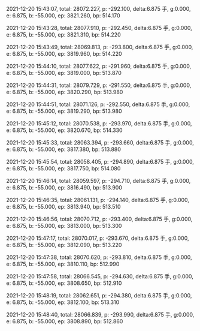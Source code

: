 2021-12-20 15:43:07, total: 28072.227, p: -292.100, delta:6.875 手, g:0.000, e: 6.875, b: -55.000, ep: 3821.260, bp: 514.170

2021-12-20 15:43:28, total: 28077.910, p: -292.450, delta:6.875 手, g:0.000, e: 6.875, b: -55.000, ep: 3821.310, bp: 514.220

2021-12-20 15:43:49, total: 28069.813, p: -293.800, delta:6.875 手, g:0.000, e: 6.875, b: -55.000, ep: 3819.960, bp: 514.220

2021-12-20 15:44:10, total: 28077.622, p: -291.960, delta:6.875 手, g:0.000, e: 6.875, b: -55.000, ep: 3819.000, bp: 513.870

2021-12-20 15:44:31, total: 28079.729, p: -291.550, delta:6.875 手, g:0.000, e: 6.875, b: -55.000, ep: 3820.290, bp: 513.980

2021-12-20 15:44:51, total: 28071.126, p: -292.550, delta:6.875 手, g:0.000, e: 6.875, b: -55.000, ep: 3819.290, bp: 513.980

2021-12-20 15:45:12, total: 28070.538, p: -293.970, delta:6.875 手, g:0.000, e: 6.875, b: -55.000, ep: 3820.670, bp: 514.330

2021-12-20 15:45:33, total: 28063.394, p: -293.660, delta:6.875 手, g:0.000, e: 6.875, b: -55.000, ep: 3817.380, bp: 513.880

2021-12-20 15:45:54, total: 28058.405, p: -294.890, delta:6.875 手, g:0.000, e: 6.875, b: -55.000, ep: 3817.750, bp: 514.080

2021-12-20 15:46:14, total: 28059.597, p: -294.710, delta:6.875 手, g:0.000, e: 6.875, b: -55.000, ep: 3816.490, bp: 513.900

2021-12-20 15:46:35, total: 28061.131, p: -294.140, delta:6.875 手, g:0.000, e: 6.875, b: -55.000, ep: 3813.940, bp: 513.510

2021-12-20 15:46:56, total: 28070.712, p: -293.400, delta:6.875 手, g:0.000, e: 6.875, b: -55.000, ep: 3813.000, bp: 513.300

2021-12-20 15:47:17, total: 28070.017, p: -293.670, delta:6.875 手, g:0.000, e: 6.875, b: -55.000, ep: 3812.090, bp: 513.220

2021-12-20 15:47:38, total: 28070.620, p: -293.810, delta:6.875 手, g:0.000, e: 6.875, b: -55.000, ep: 3810.110, bp: 512.990

2021-12-20 15:47:58, total: 28066.545, p: -294.630, delta:6.875 手, g:0.000, e: 6.875, b: -55.000, ep: 3808.650, bp: 512.910

2021-12-20 15:48:19, total: 28062.651, p: -294.380, delta:6.875 手, g:0.000, e: 6.875, b: -55.000, ep: 3812.100, bp: 513.310

2021-12-20 15:48:40, total: 28066.839, p: -293.990, delta:6.875 手, g:0.000, e: 6.875, b: -55.000, ep: 3808.890, bp: 512.860